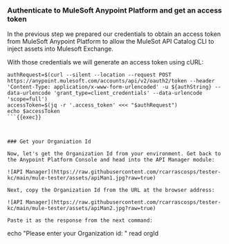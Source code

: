 ### Authenticate to MuleSoft Anypoint Platform and get an access token

In the previous step we prepared our credentials to obtain an access token from MuleSoft Anypoint Platform to allow the MuleSot API Catalog CLI to inject assets into 
Mulesoft Exchange.

With those credentials we will generate an access token using cURL:

```
authRequest=$(curl --silent --location --request POST https://anypoint.mulesoft.com/accounts/api/v2/oauth2/token --header 'Content-Type: application/x-www-form-urlencoded' -u ${authString} --data-urlencode 'grant_type=client_credentials' --data-urlencode 'scope=full')
accessToken=$(jq -r '.access_token' <<< "$authRequest")
echo $accessToken
```{{exec}}



### Get your Organiation Id

Now, let's get the Organization Id from your environment. Get back to the Anypoint Platform Console and head into the API Manager module:

![API Manager](https://raw.githubusercontent.com/rcarrascosps/tester-kc/main/mule-tester/assets/apiMan1.jpg?raw=true)

Next, copy the Organization Id from the URL at the browser address:

![API Manager](https://raw.githubusercontent.com/rcarrascosps/tester-kc/main/mule-tester/assets/apiMan2.jpg?raw=true)

Paste it as the response from the next command:

```
echo "Please enter your Organization id: "
read orgId
```{{exec}}




